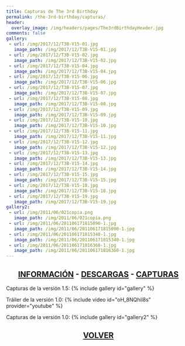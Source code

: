 ```yaml
---
title: Capturas de The 3rd Birthday
permalink: /the-3rd-birthday/capturas/
header:
  overlay_image: /img/headers/pages/The3rdBirthdayHeader.jpg
comments: false
gallery:
 - url: /img/2017/12/T3B-V15-01.jpg
   image_path: /img/2017/12/T3B-V15-01.jpg
 - url: /img/2017/12/T3B-V15-02.jpg
   image_path: /img/2017/12/T3B-V15-02.jpg
 - url: /img/2017/12/T3B-V15-04.jpg
   image_path: /img/2017/12/T3B-V15-04.jpg
 - url: /img/2017/12/T3B-V15-06.jpg
   image_path: /img/2017/12/T3B-V15-06.jpg
 - url: /img/2017/12/T3B-V15-07.jpg
   image_path: /img/2017/12/T3B-V15-07.jpg
 - url: /img/2017/12/T3B-V15-08.jpg
   image_path: /img/2017/12/T3B-V15-08.jpg
 - url: /img/2017/12/T3B-V15-09.jpg
   image_path: /img/2017/12/T3B-V15-09.jpg
 - url: /img/2017/12/T3B-V15-10.jpg
   image_path: /img/2017/12/T3B-V15-10.jpg
 - url: /img/2017/12/T3B-V15-11.jpg
   image_path: /img/2017/12/T3B-V15-11.jpg
 - url: /img/2017/12/T3B-V15-12.jpg
   image_path: /img/2017/12/T3B-V15-12.jpg
 - url: /img/2017/12/T3B-V15-13.jpg
   image_path: /img/2017/12/T3B-V15-13.jpg
 - url: /img/2017/12/T3B-V15-14.jpg
   image_path: /img/2017/12/T3B-V15-14.jpg
 - url: /img/2017/12/T3B-V15-15.jpg
   image_path: /img/2017/12/T3B-V15-15.jpg
 - url: /img/2017/12/T3B-V15-18.jpg
   image_path: /img/2017/12/T3B-V15-18.jpg
 - url: /img/2017/12/T3B-V15-19.jpg
   image_path: /img/2017/12/T3B-V15-19.jpg
gallery2:
 - url: /img/2011/06/021copia.png
   image_path: /img/2011/06/021copia.png
 - url: /img/2011/06/201106171815090-1.jpg
   image_path: /img/2011/06/201106171815090-1.jpg
 - url: /img/2011/06/201106171815340-1.jpg
   image_path: /img/2011/06/201106171815340-1.jpg
 - url: /img/2011/06/201106171816360-1.jpg
   image_path: /img/2011/06/201106171816360-1.jpg
---
```

<h2 style="text-align: center;"><strong><a href="/the-3rd-birthday/informacion/">INFORMACIÓN</a> - <a href="/the-3rd-birthday/descargar/">DESCARGAS</a> - <a href="/the-3rd-birthday/capturas/">CAPTURAS</a></strong></h2>

Capturas de la versión 1.5:
{% include gallery id="gallery" %}

Tráiler de la versión 1.0:
{% include video id="oH_8NQhil8s" provider="youtube" %}

Capturas de la versión 1.0:
{% include gallery id="gallery2" %}

<h2 style="text-align: center;"><a href="/the-3rd-birthday/"><strong>VOLVER</strong></a></h2>


